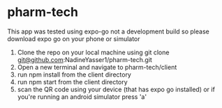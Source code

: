# pharm-tech
This app was tested using expo-go not a development build so please download expo go on your phone or simulator

1. Clone the repo on your local machine using git clone git@github.com:NadineYasser1/pharm-tech.git
2. Open a new terminal and navigate to pharm-tech/client
3. run npm install from the client directory
4. run npm start from the client directory
6. scan the QR code using your device (that has expo go installed) or if you're running an android simulator press 'a'